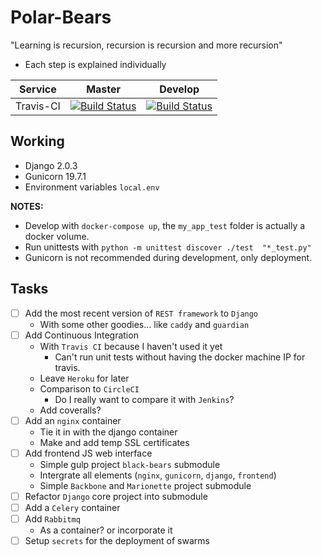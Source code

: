 # Polar-Bears
"Learning is recursion, recursion is recursion and more recursion"
- Each step is explained individually

| Service      | Master        | Develop  |
| ------------ |:-------------:| :--------:|
| Travis-CI    | [![Build Status](https://travis-ci.org/global2alex/Polar-Bears.svg?branch=master)](https://travis-ci.org/global2alex/Polar-Bears)| [![Build Status](https://travis-ci.org/global2alex/Polar-Bears.svg?branch=develop)](https://travis-ci.org/global2alex/Polar-Bears) |


## Working
- Django 2.0.3
- Gunicorn 19.7.1
- Environment variables `local.env`

__NOTES:__
- Develop with `docker-compose up`, the `my_app_test` folder is actually a docker volume.
- Run unittests with `python -m unittest discover ./test  "*_test.py"`
- Gunicorn is not recommended during development, only deployment.

## Tasks
- [ ] Add the most recent version of `REST framework` to `Django`
  - With some other goodies... like `caddy` and `guardian`
- [ ] Add Continuous Integration
  - With `Travis CI` because I haven't used it yet
    - Can't run unit tests without having the docker machine IP for travis.
  - Leave `Heroku` for later
  - Comparison to `CircleCI`
    - Do I really want to compare it with `Jenkins`?
  - Add coveralls?
- [ ] Add an `nginx` container
  - Tie it in with the django container
  - Make and add temp SSL certificates
- [ ] Add frontend JS web interface
  - Simple gulp project `black-bears` submodule
  - Intergrate all elements (`nginx`, `gunicorn`, `django`, `frontend`)
  - Simple `Backbone` and `Marionette` project submodule
- [ ] Refactor `Django` core project into submodule
- [ ] Add a `Celery` container
- [ ] Add `Rabbitmq`
  - As a container? or incorporate it
- [ ] Setup `secrets` for the deployment of swarms
